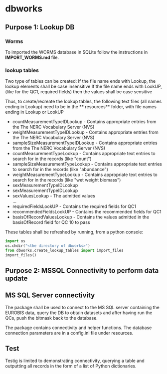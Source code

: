 # dbworks 

## Purpose 1: Lookup DB
### Worms

To imported the WORMS database in SQLite follow the instructions in **IMPORT_WORMS.md** file.

### lookup tables

Two type of tables can be created: If the file name ends with Lookup, the lookup elements shall be case insensitive
If the file name ends with LookUP, (like for the QC1, required fields) then the values shall be case sensitive


Thus, to create/recreate the lookup tables, the following text files (all names ending in Lookup) need to be in the **
resources** folder, with file names ending in Lookup or LookUP

- countMeasurementTypeIDLookup - Contains appropriate entries from the The NERC Vocabulary Server (NVS)
- weightMeasurementTypeIDLookup - Contains appropriate entries from the The NERC Vocabulary Server (NVS)
- sampleSizeMeasurementTypeIDLookup - Contains appropriate entries from the The NERC Vocabulary Server (NVS)
- countMeasurementTypeLookup - Contains appropriate text entries to search for in the records (like "count")
- sampleSizeMeasurementTypeLookup - Contains appropriate text entries to search for in the records (like "abundance")
- weightMeasurementTypeLookup - Contains appropriate text entries to search for in the records (like "wet weight
  biomass")
- sexMeasurementTypeIDLookup 
- sexMeasurementTypeIDLookup
- sexValuesLookup - The admitted values  
... 
- requiredFieldsLookUP - Contains the required fields for QC1 
- recommendedFieldsLookUP - Contains the recommended fields for QC1 
- basisOfRecordValuesLookup - Contains the values admitted in the basisOfRecord field for QC 10 to pass 
  

These tables shall be refreshed by running, from a python console: 

```python
import os 
os.chdir("<the directory of dbworks>") 
from dbworks.create_lookup_tables import import_files
import_files()
```

## Purpose 2: MSSQL Connectivity to perform data update 

## MS SQL Server connectivity 

The package shall be used to connect to the MS SQL server containing the EUROBIS data, query the DB to obtain datasets 
and after having run the QCs, push the bitmask back to the database. 

The package contains connectivity and helper functions. The database connection parameters are in a config.ini file 
under resources. 

## Test 

Testig is limited to demonstrating connectivity, querying a table and outputting all records in the form of a list of 
Python dictionaries.



